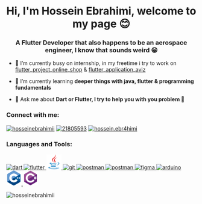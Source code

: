 <h1 align="center">Hi, I'm Hossein Ebrahimi, welcome to my page 😊</h1>
<h3 align="center">A Flutter Developer that also happens to be an aerospace engineer, I know that sounds weird 😁</h3>

- 🔭 I’m currently busy on internship, in my freetime i try to work on [flutter_project_online_shop](https://github.com/hosseinebrahimii/flutter_project_online_shop) & [flutter_application_aviz](https://github.com/hosseinebrahimii/flutter_application_aviz)

- 🌱 I’m currently learning **deeper things with java, flutter & programming fundamentals**

- 💬 Ask me about **Dart or Flutter, I try to help you with you problem 🫡**

<h3 align="left">Connect with me:</h3>
<p align="left">
<a href="https://linkedin.com/in/hosseinebrahimii" target="blank"><img align="center" src="https://raw.githubusercontent.com/rahuldkjain/github-profile-readme-generator/master/src/images/icons/Social/linked-in-alt.svg" alt="hosseinebrahimii" height="30" width="40" /></a>
<a href="https://stackoverflow.com/users/21805593" target="blank"><img align="center" src="https://raw.githubusercontent.com/rahuldkjain/github-profile-readme-generator/master/src/images/icons/Social/stack-overflow.svg" alt="21805593" height="30" width="40" /></a>
<a href="https://instagram.com/hossein.ebr4himi" target="blank"><img align="center" src="https://raw.githubusercontent.com/rahuldkjain/github-profile-readme-generator/master/src/images/icons/Social/instagram.svg" alt="hossein.ebr4himi" height="30" width="40" /></a>
</p>

<h3 align="left">Languages and Tools:</h3>
<p align="left">  <a href="https://dart.dev" target="_blank" rel="noreferrer"> <img src="https://www.vectorlogo.zone/logos/dartlang/dartlang-icon.svg" alt="dart" width="40" height="40"/> </a> <a href="https://flutter.dev" target="_blank" rel="noreferrer"> <img src="https://www.vectorlogo.zone/logos/flutterio/flutterio-icon.svg" alt="flutter" width="40" height="40"/> </a> <a href="https://www.java.com" target="_blank" rel="noreferrer"> <img src="https://raw.githubusercontent.com/devicons/devicon/master/icons/java/java-original.svg" alt="java" width="40" height="40"/> </a> <a href="https://git-scm.com/" target="_blank" rel="noreferrer"> <img src="https://www.vectorlogo.zone/logos/git-scm/git-scm-icon.svg" alt="git" width="40" height="40"/> </a> <a href="https://postman.com" target="_blank" rel="noreferrer"> <img src="https://www.vectorlogo.zone/logos/getpostman/getpostman-icon.svg" alt="postman" width="40" height="40"/> </a> <a href="https://pocketbase.io" target="_blank" rel="noreferrer"> <img src="https://seeklogo.com/images/P/pocketbase-logo-CA73994F09-seeklogo.com.png" alt="postman" width="40" height="40"/> </a> <a href="https://www.figma.com/" target="_blank" rel="noreferrer"> <img src="https://www.vectorlogo.zone/logos/figma/figma-icon.svg" alt="figma" width="40" height="40"/> </a> <a href="https://www.arduino.cc/" target="_blank" rel="noreferrer"> <img src="https://cdn.worldvectorlogo.com/logos/arduino-1.svg" alt="arduino" width="40" height="40"/> </a> <a href="https://www.w3schools.com/cpp/" target="_blank" rel="noreferrer"> <img src="https://raw.githubusercontent.com/devicons/devicon/master/icons/cplusplus/cplusplus-original.svg" alt="cplusplus" width="40" height="40"/> </a> <a href="https://www.w3schools.com/cs/" target="_blank" rel="noreferrer"> <img src="https://raw.githubusercontent.com/devicons/devicon/master/icons/csharp/csharp-original.svg" alt="csharp" width="40" height="40"/> </a> </p>
<p><img align="left" src="https://github-readme-stats.vercel.app/api/top-langs?username=hosseinebrahimii&show_icons=true&locale=en&layout=compact" alt="hosseinebrahimii" /></p>


<!---
hosseinebrahimii/hosseinebrahimii is a ✨ special ✨ repository because its `README.md` (this file) appears on your GitHub profile.
You can click the Preview link to take a look at your changes.
--->

